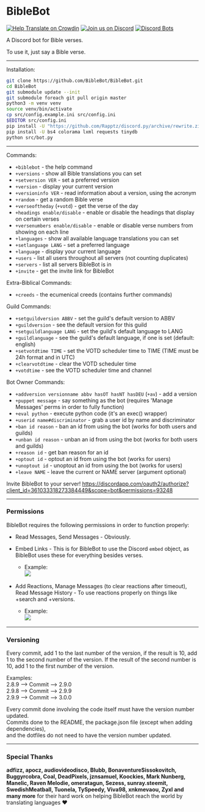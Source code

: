 # BibleBot
[![Help Translate on Crowdin](https://d322cqt584bo4o.cloudfront.net/biblebot/localized.svg)](https://crowdin.com/project/biblebot) [![Join us on Discord](https://img.shields.io/discord/362503610006765568.svg)](https://discord.gg/seKEJUn) [![Discord Bots](https://discordbots.org/api/widget/lib/361033318273384449.png)](https://discordbots.org/bot/361033318273384449)

A Discord bot for Bible verses.

To use it, just say a Bible verse.

---

Installation:

```bash
git clone https://github.com/BibleBot/BibleBot.git
cd BibleBot
git submodule update --init
git submodule foreach git pull origin master
python3 -m venv venv
source venv/bin/activate
cp src/config.example.ini src/config.ini
$EDITOR src/config.ini
pip install -U "https://github.com/Rapptz/discord.py/archive/rewrite.zip#egg=discord.py[voice]"
pip install -U bs4 colorama lxml requests tinydb
python src/bot.py
```

---

Commands:

* `+biblebot` - the help command
* `+versions` - show all Bible translations you can set
* `+setversion VER` - set a preferred version
* `+version` - display your current version
* `+versioninfo VER` - read information about a version, using the acronym
* `+random` - get a random Bible verse
* `+verseoftheday` (`+votd`) - get the verse of the day
* `+headings enable/disable` - enable or disable the headings that display on certain verses
* `+versenumbers enable/disable` - enable or disable verse numbers from showing on each line
* `+languages` - show all available language translations you can set
* `+setlanguage LANG` - set a preferred language
* `+language` - display your current language
* `+users` - list all users throughout all servers (not counting duplicates)
* `+servers` - list all servers BibleBot is in
* `+invite` - get the invite link for BibleBot

Extra-Biblical Commands:

* `+creeds` - the ecumenical creeds (contains further commands)

Guild Commands:

* `+setguildversion ABBV` - set the guild's default version to ABBV
* `+guildversion` - see the default version for this guild
* `+setguildlanguage LANG` - set the guild's default language to LANG
* `+guildlanguage` - see the guild's default language, if one is set (default: english)
* `+setvotdtime TIME` - set the VOTD scheduler time to TIME (TIME must be 24h format and in UTC)
* `+clearvotdtime` - clear the VOTD scheduler time
* `+votdtime` - see the VOTD scheduler time and channel

Bot Owner Commands:

* `+addversion versionname abbv hasOT hasNT hasDEU` (`+av`) - add a version
* `+puppet message` - say something as the bot (requires 'Manage Messages' perms in order to fully function)
* `+eval python` - execute python code (it's an exec() wrapper)
* `+userid name#discriminator` - grab a user id by name and discriminator
* `+ban id reason` - ban an id from using the bot (works for both users and guilds)
* `+unban id reason` - unban an id from using the bot (works for both users and guilds)
* `+reason id` - get ban reason for an id
* `+optout id` - optout an id from using the bot (works for users)
* `+unoptout id` - unoptout an id from using the bot (works for users)
* `+leave NAME` - leave the current or NAME server (argument optional)

Invite BibleBot to your server! https://discordapp.com/oauth2/authorize?client_id=361033318273384449&scope=bot&permissions=93248

---

### Permissions

BibleBot requires the following permissions in order to function properly:

- Read Messages, Send Messages - Obviously.
- Embed Links - This is for BibleBot to use the Discord `embed` object, as BibleBot uses these for everything besides verses. 
  - Example:  
  ![](https://i.imgur.com/3XT6Md0.png)
  
- Add Reactions, Manage Messages (to clear reactions after timeout), Read Message History - To use reactions properly on things like +search and +versions.
  - Example:  
  ![](https://i.imgur.com/DosRFtd.gif)

---

### Versioning

Every commit, add 1 to the last number of the version, if the result is 10,
add 1 to the second number of the version. If the result of the second number is 10,
add 1 to the first number of the version.

Examples:  
2.8.9 --> Commit --> 2.9.0  
2.9.8 --> Commit --> 2.9.9  
2.9.9 --> Commit --> 3.0.0  

Every commit done involving the code itself must have the version number updated.   
Commits done to the README, the package.json file (except when adding dependencies),   
and the dotfiles do not need to have the version number updated.   

---

### Special Thanks

**adfizz, apocz, audiovideodisco, Blubb, BonaventureSissokovitch, Buggyrcobra, Coal, DeadPixels, jznsamuel, Koockies, Mark Nunberg, Manelic, Raven Melodie, omeratagun, Sezess, sunray.steemit, SwedishMeatball, Tuonela, TySpeedy, Viva98, xnkmevaou, Zyxl and many more** for their hard work on helping BibleBot reach the world by translating languages :heart:
